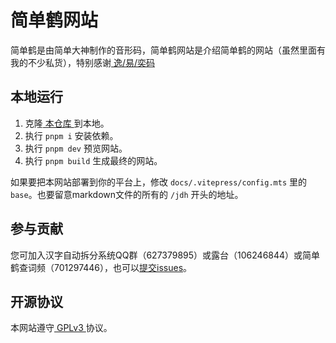 # 简单鹤网站
简单鹤是由简单大神制作的音形码，简单鹤网站是介绍简单鹤的网站（虽然里面有我的不少私货），特别感谢[ 逸/易/奕码 ](https://yb6b.github.io/yima)

## 本地运行
1. 克隆[ 本仓库 ](https://www.github.com/flauver/jdh)到本地。
2. 执行 `pnpm i` 安装依赖。
3. 执行 `pnpm dev` 预览网站。
4. 执行 `pnpm build` 生成最终的网站。

如果要把本网站部署到你的平台上，修改 `docs/.vitepress/config.mts` 里的 `base`。也要留意markdown文件的所有的 `/jdh` 开头的地址。

## 参与贡献
您可加入汉字自动拆分系统QQ群（627379895）或露台（106246844）或简单鹤查词频（701297446），也可以[提交issues](https://github.com/flauver/jdh)。

## 开源协议
本网站遵守[ GPLv3 ](LICENSE)协议。
